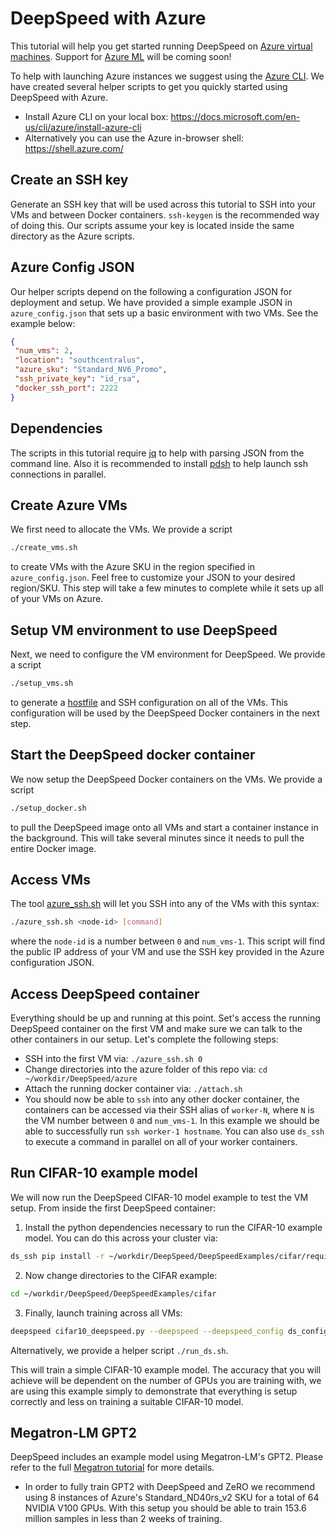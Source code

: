 # DeepSpeed with Azure

This tutorial will help you get started running DeepSpeed on [Azure virtual
machines](https://azure.microsoft.com/en-us/services/virtual-machines/). Support for
[Azure ML](https://azure.microsoft.com/en-us/services/machine-learning/) will be coming
soon!

To help with launching Azure instances we suggest using the [Azure
CLI](https://docs.microsoft.com/en-us/cli/azure/?view=azure-cli-latest). We have created
several helper scripts to get you quickly started using DeepSpeed with Azure.
 * Install Azure CLI on your local box: https://docs.microsoft.com/en-us/cli/azure/install-azure-cli
 * Alternatively you can use the Azure in-browser shell: https://shell.azure.com/

## Create an SSH key
Generate an SSH key that will be used across this tutorial to SSH into your VMs and
between Docker containers. `ssh-keygen` is the recommended way of doing this. Our scripts
assume your key is located inside the same directory as the Azure scripts.

## Azure Config JSON
Our helper scripts depend on the following a configuration JSON for deployment and setup.
We have provided a simple example JSON in `azure_config.json` that sets up a basic
environment with two VMs. See the example below:
 ```json
{
  "num_vms": 2,
  "location": "southcentralus",
  "azure_sku": "Standard_NV6_Promo",
  "ssh_private_key": "id_rsa",
  "docker_ssh_port": 2222
}
```

## Dependencies
The scripts in this tutorial require [jq](https://stedolan.github.io/jq/) to help with
parsing JSON from the command line. Also it is recommended to install
[pdsh](https://linux.die.net/man/1/pdsh) to help launch ssh connections in parallel.

## Create Azure VMs
We first need to allocate the VMs. We provide a script
```bash
./create_vms.sh
```
to create VMs with the Azure SKU in the region specified in `azure_config.json`. Feel
free to customize your JSON to your desired region/SKU. This step will take a few minutes
to complete while it sets up all of your VMs on Azure.

## Setup VM environment to use DeepSpeed
Next, we need to configure the VM environment for DeepSpeed. We provide a script
```bash
./setup_vms.sh
```
to generate a [hostfile](../README.md#resource-configuration) and SSH
configuration on all of the VMs. This configuration will be used by the DeepSpeed
Docker containers in the next step.

## Start the DeepSpeed docker container
We now setup the DeepSpeed Docker containers on the VMs. We provide a script
```bash
./setup_docker.sh
```
to pull the DeepSpeed image onto all VMs and start a container instance in the
background. This will take several minutes since it needs to pull the entire Docker
image.

## Access VMs
The tool [azure_ssh.sh](azure_ssh.sh) will let you SSH into any of the VMs with this
syntax:
```bash
./azure_ssh.sh <node-id> [command]
```
where the `node-id` is a number between `0` and `num_vms-1`.  This script will find the
public IP address of your VM and use the SSH key provided in the Azure configuration
JSON.

## Access DeepSpeed container
Everything should be up and running at this point. Set's access the running DeepSpeed
container on the first VM and make sure we can talk to the other containers in our setup.
Let's complete the following steps:

 * SSH into the first VM via: `./azure_ssh.sh 0`
 * Change directories into the azure folder of this repo via: `cd ~/workdir/DeepSpeed/azure`
 * Attach the running docker container via: `./attach.sh`
 * You should now be able to `ssh` into any other docker container, the containers can be
   accessed via their SSH alias of `worker-N`, where `N` is the VM number between `0`
   and `num_vms-1`. In this example we should be able to successfully run `ssh worker-1
   hostname`. You can also use `ds_ssh` to execute a command in parallel on all of your
   worker containers.

## Run CIFAR-10 example model
We will now run the DeepSpeed CIFAR-10 model example to test the VM setup. From inside
the first DeepSpeed container:

  1) Install the python dependencies necessary to run the CIFAR-10 example model. You can
  do this across your cluster via:
  ```bash
  ds_ssh pip install -r ~/workdir/DeepSpeed/DeepSpeedExamples/cifar/requirements.txt
  ```

  2) Now change directories to the CIFAR example:
  ```bash
  cd ~/workdir/DeepSpeed/DeepSpeedExamples/cifar
  ```

  3) Finally, launch training across all VMs:
  ```bash
  deepspeed cifar10_deepspeed.py --deepspeed --deepspeed_config ds_config.json
  ```
  Alternatively, we provide a helper script `./run_ds.sh`.

This will train a simple CIFAR-10 example model. The accuracy that you will achieve will
be dependent on the number of GPUs you are training with, we are using this example
simply to demonstrate that everything is setup correctly and less on training a suitable
CIFAR-10 model.


## Megatron-LM GPT2
DeepSpeed includes an example model using Megatron-LM's GPT2. Please refer to the full
[Megatron tutorial](tutorials/MegatronGPT2Tutorial.md) for more details.
 * In order to fully train GPT2 with DeepSpeed and ZeRO we recommend using 8 instances of
   Azure's Standard_ND40rs_v2 SKU for a total of 64 NVIDIA V100 GPUs. With this setup you
   should be able to train 153.6 million samples in less than 2 weeks of training.
